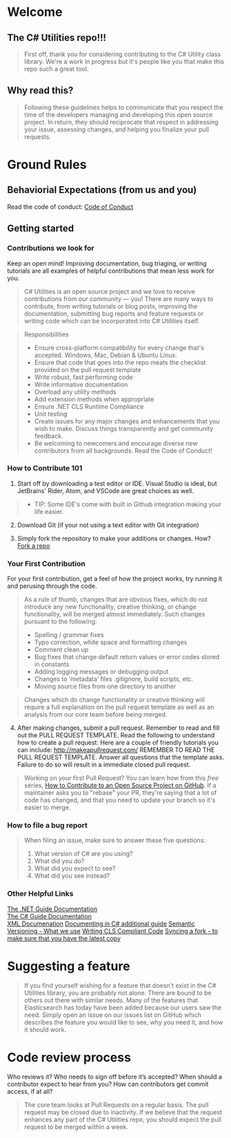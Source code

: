 # Welcome

## The C# Utilities repo!!!

>First off, thank you for considering contributing to the C# Utility class library. We're a work in progress but it's people like you that make this repo such a great tool.

## Why read this?

>Following these guidelines helps to communicate that you respect the time of the developers managing and developing this open source project. In return, they should reciprocate that respect in addressing your issue, assessing changes, and helping you finalize your pull requests.

# Ground Rules

## Behaviorial Expectations (from us and you)
Read the code of conduct: [Code of Conduct](https://github.com/manu-p-1/CSharp-Utilities/blob/master/CODE_OF_CONDUCT.md)

## Getting started

### Contributions we look for

Keep an open mind! Improving documentation, bug triaging, or writing tutorials are all examples of helpful contributions that mean less work for you.

> C# Utilities is an open source project and we love to receive contributions from our community — you! There are many ways to contribute, from writing tutorials or blog posts, improving the documentation, submitting bug reports and feature requests or writing code which can be incorporated into C# Utilities itself.

> Responsibilities
> * Ensure cross-platform compatibility for every change that's accepted. Windows, Mac, Debian & Ubuntu Linux.
> * Ensure that code that goes into the repo meats the checklist provided on the pull request template
> * Write robust, fast performing code
> * Write informative documentation
> * Overload any utility methods
> * Add extension methods when appropriate
> * Ensure .NET CLS Runtime Compliance
> * Unit testing
> * Create issues for any major changes and enhancements that you wish to make. Discuss things transparently and get community feedback.
> * Be welcoming to newcomers and encourage diverse new contributors from all backgrounds. Read the Code of Conduct!

### How to Contribute 101
1. Start off by downloading a test editor or IDE. Visual Studio is ideal, but JetBrains' Rider, Atom, and VSCode are great choices as well.
> * TIP: Some IDE's come with built in Github integration making your life easier.

2. Download Git (if your not using a text editor with Git integration)

3. Simply fork the repository to make your additions or changes. How? [Fork a repo](https://help.github.com/articles/fork-a-repo/)

### Your First Contribution
For your first contribution, get a feel of how the project works, try running it and perusing through the code.

> As a rule of thumb, changes that are obvious fixes, which do not introduce any new functionality, creative thinking, or change functionality, will be merged almost immediately. Such changes pursuant to the following:
>* Spelling / grammar fixes
>* Typo correction, white space and formatting changes
>* Comment clean up
>* Bug fixes that change default return values or error codes stored in constants
>* Adding logging messages or debugging output
>* Changes to ‘metadata’ files .gitignore, build scripts, etc.
>* Moving source files from one directory to another

> Changes which do change functionality or creative thinking will require a full explanation on the pull request template as well as an analysis from our core team before being merged.

4. After making changes, submit a pull request. Remember to read and fill out the PULL REQUEST TEMPLATE.
Read the following to understand how to create a pull request:
Here are a couple of friendly tutorials you can include: http://makeapullrequest.com/
REMEMBER TO READ THE PULL REQUEST TEMPLATE. Answer all questions that the template asks. Failure to do so will result in a immediate closed pull request.

> Working on your first Pull Request? You can learn how from this *free* series, [How to Contribute to an Open Source Project on GitHub](https://egghead.io/series/how-to-contribute-to-an-open-source-project-on-github).
> If a maintainer asks you to "rebase" your PR, they're saying that a lot of code has changed, and that you need to update your branch so it's easier to merge.

### How to file a bug report

> When filing an issue, make sure to answer these five questions:
> 1. What version of C# are you using?
> 3. What did you do?
> 4. What did you expect to see?
> 5. What did you see instead?

### Other Helpful Links
[The .NET Guide Documentation](https://docs.microsoft.com/en-us/dotnet/standard/)  
[The C# Guide Documentation](https://docs.microsoft.com/en-us/dotnet/csharp/)  
[XML Documenation](https://docs.microsoft.com/en-us/dotnet/csharp/codedoc)
[Documenting in C# additional guide](https://www.codeproject.com/Articles/11701/Documentation-in-C)
[Semantic Versioning - What we use](https://semver.org/)
[Writing CLS Compliant Code](https://docs.microsoft.com/en-us/previous-versions/bhc3fa7f(v=vs.140))
[Syncing a fork - to make sure that you have the latest copy](https://help.github.com/en/articles/syncing-a-fork)

# Suggesting a feature
> If you find yourself wishing for a feature that doesn't exist in the C# Utilities library, you are probably not alone. There are bound to be others out there with similar needs. Many of the features that Elasticsearch has today have been added because our users saw the need. Simply open an issue on our issues list on GitHub which describes the feature you would like to see, why you need it, and how it should work.

# Code review process
Who reviews it? Who needs to sign off before it’s accepted? When should a contributor expect to hear from you? How can contributors get commit access, if at all?

> The core team looks at Pull Requests on a regular basis. The pull request may be closed due to inactivity. If we believe that the request enhances any part of the C# Utilities repo,
you should expect the pull request to be merged within a week.
